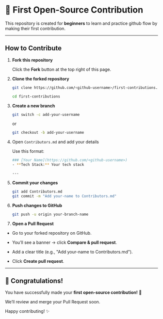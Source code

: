 # 🌟 First Open-Source Contribution

This repository is created for **beginners** to learn and practice github flow by making their first contribution.

---

## How to Contribute

1. **Fork this repository**

   Click the **Fork** button at the top right of this page.

2. **Clone the forked repository**

   ```bash
   git clone https://github.com/<github-username>/first-contributions.git
   ```

   ```bash
   cd first-contributions
   ```

3. **Create a new branch**

   ```bash
   git switch -c add-your-username
   ```

   or

   ```bash
   git checkout -b add-your-username
   ```

4. Open `Contributors.md` and add your details

   Use this format:

   ```bash
   ### [Your Name](https://github.com/<github-username>)
   - **Tech Stack:** Your tech stack

   ---

   ```

5. **Commit your changes**

   ```bash
   git add Contributors.md
   git commit -m "Add your-name to Contributors.md"
   ```

6. **Push changes to GitHub**

   ```bash
   git push -u origin your-branch-name
   ```

7. **Open a Pull Request**

- Go to your forked repository on GitHub.

- You’ll see a banner → click **Compare & pull request**.

- Add a clear title (e.g., "Add your-name to Contributors.md").

- Click **Create pull request**.

---

## 🎉 Congratulations!

You have successfully made your **first open-source contribution!** 🥳

We’ll review and merge your Pull Request soon.

Happy contributing! ✨
